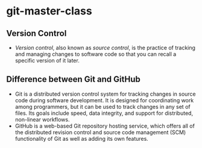 # git-master-class

## Version Control

- _Version control_, also known as _source control_, is the practice of tracking and managing changes to software code so that you can recall a specific version of it later.

## Difference between Git and GitHub

- Git is a distributed version control system for tracking changes in source code during software development. It is designed for coordinating work among programmers, but it can be used to track changes in any set of files. Its goals include speed, data integrity, and support for distributed, non-linear workflows.
- GitHub is a web-based Git repository hosting service, which offers all of the distributed revision control and source code management (SCM) functionality of Git as well as adding its own features.
